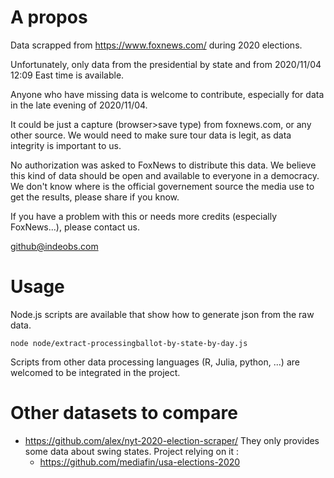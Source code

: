 # A propos

Data scrapped from https://www.foxnews.com/ during 2020 elections.

Unfortunately, only data from the presidential by state and from 2020/11/04 12:09 East time is available.

Anyone who have missing data is welcome to contribute, especially for data in the late evening of 2020/11/04.

It could be just a capture (browser>save type) from foxnews.com, or any other source. We would need to make
sure tour data is legit, as data integrity is important to us.

No authorization was asked to FoxNews to distribute this data. We believe this kind of data should be 
open and available to everyone in a democracy. We don't know where is the official governement source the media
use to get the results, please share if you know.

If you have a problem with this or needs more credits (especially FoxNews...), please contact us.

github@indeobs.com

# Usage

Node.js scripts are available that show how to generate json from the raw data.

```
node node/extract-processingballot-by-state-by-day.js
```

Scripts from other data processing languages (R, Julia, python, ...) are welcomed to be integrated in the project.

# Other datasets to compare
* https://github.com/alex/nyt-2020-election-scraper/
They only provides some data about swing states. Project relying on it :
  - https://github.com/mediafin/usa-elections-2020

